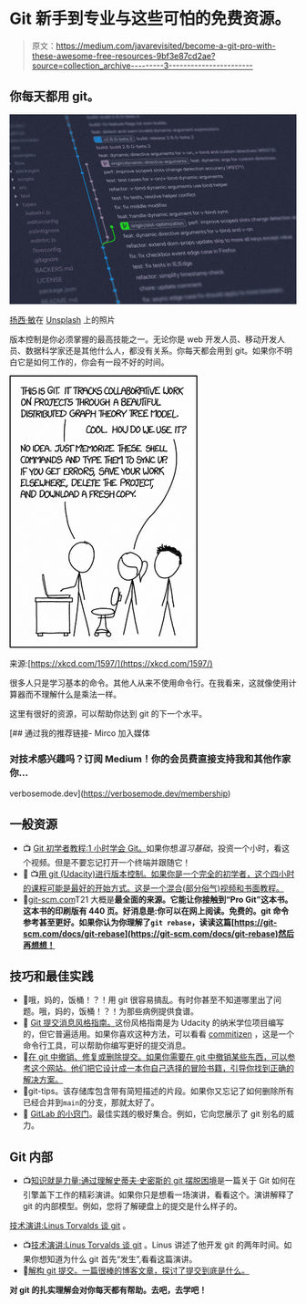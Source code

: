 # Git 新手到专业与这些可怕的免费资源。

> 原文：<https://medium.com/javarevisited/become-a-git-pro-with-these-awesome-free-resources-9bf3e87cd2ae?source=collection_archive---------3----------------------->

## 你每天都用 git。

![](img/55bd50fada12f87c871fbdd5466b54f2.png)

[扬西·敏](https://unsplash.com/@yancymin?utm_source=unsplash&utm_medium=referral&utm_content=creditCopyText)在 [Unsplash](https://unsplash.com/s/photos/git?utm_source=unsplash&utm_medium=referral&utm_content=creditCopyText) 上的照片

版本控制是你必须掌握的最高技能之一。无论你是 web 开发人员、移动开发人员、数据科学家还是其他什么人，都没有关系。你每天都会用到 git。如果你不明白它是如何工作的，你会有一段不好的时间。

![](img/f4e5cfe83b4c0c2e6ef50cbec83166b6.png)

来源:[https://xkcd.com/1597/](https://xkcd.com/1597/)

很多人只是学习基本的命令。其他人从来不使用命令行。在我看来，这就像使用计算器而不理解什么是乘法一样。

这里有很好的资源，可以帮助你达到 git 的下一个水平。

[](https://verbosemode.dev/membership) [## 通过我的推荐链接- Mirco 加入媒体

### 对技术感兴趣吗？订阅 Medium！你的会员费直接支持我和其他作家你…

verbosemode.dev](https://verbosemode.dev/membership) 

## 一般资源

*   📺 [Git 初学者教程:1 小时学会 Git。](https://www.youtube.com/watch?v=8JJ101D3knE)如果你想*温习基础*，投资一个小时，看这个视频。但是不要忘记打开一个终端并跟随它！
*   📄 📺[用 git (Udacity)进行版本控制。如果你是一个完全的初学者，这个四小时的课程可能是最好的开始方式。这是一个混合(部分俗气)视频和书面教程。](https://www.udacity.com/course/version-control-with-git--ud123)
*   📄[git-scm.com](https://git-scm.com)T21 大概是**最全面的来源。它能让你接触到“Pro Git”这本书。这本书的印刷版有 440 页。好消息是:你可以在网上阅读。免费的。git 命令参考甚至更好。如果你认为你理解了`git rebase`，读读这篇[https://git-scm.com/docs/git-rebase](https://git-scm.com/docs/git-rebase)然后再想想！**

## 技巧和最佳实践

*   📄哦，妈的，饭桶！？！用 git 很容易搞乱。有时你甚至不知道哪里出了问题。哦，妈的，饭桶！？！为那些病例提供食谱。
*   📄 [Git 提交消息风格指南。](https://udacity.github.io/git-styleguide/index.html)这份风格指南是为 Udacity 的纳米学位项目编写的，但它普遍适用。如果你喜欢这种方法，可以看看 [commitizen](https://github.com/commitizen/cz-cli) ，这是一个命令行工具，可以帮助你编写更好的提交消息。
*   📄[在 git 中撤销、修复或删除提交。如果你需要在 git 中撤销某些东西，可以参考这个网站。他们把它设计成一本你自己选择的冒险书籍，引导你找到正确的解决方案。](https://sethrobertson.github.io/GitFixUm/fixup.html)
*   📄git-tips。该存储库包含带有简短描述的片段。如果你又忘记了如何删除所有已经合并到`main`的分支，那就太好了。
*   📄 [GitLab 的小窍门](https://about.gitlab.com/blog/2016/12/08/git-tips-and-tricks/)。最佳实践的极好集合。例如，它向您展示了 git 别名的威力。

## Git 内部

*   📺[知识就是力量:通过理解史蒂夫·史密斯的 git 摆脱困境](https://www.youtube.com/watch?v=sevc6668cQ0)是一篇关于 Git 如何在引擎盖下工作的精彩演讲。如果你只是想看一场演讲，看看这个。演讲解释了 git 的内部模型。例如，您将了解硬盘上的提交是什么样子的。

[技术演讲:Linus Torvalds 谈 git](https://www.youtube.com/watch?v=4XpnKHJAok8) 。

*   📺[技术演讲:Linus Torvalds 谈 git](https://www.youtube.com/watch?v=4XpnKHJAok8) 。Linus 讲述了他开发 git 的两年时间。如果你想知道为什么 git 首先“发生”,看看这篇演讲。
*   📄[解构 git 提交。一篇很棒的博客文章，探讨了提交到底是什么。](https://krishnabiradar.com/blogs/deconstructing-a-git-commit/)

**对 git 的扎实理解会对你每天都有帮助。去吧，去学吧！**